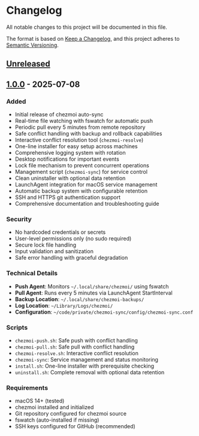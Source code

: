 # Changelog

All notable changes to this project will be documented in this file.

The format is based on [Keep a Changelog](https://keepachangelog.com/en/1.0.0/),
and this project adheres to [Semantic Versioning](https://semver.org/spec/v2.0.0.html).

## [Unreleased]

## [1.0.0] - 2025-07-08

### Added
- Initial release of chezmoi auto-sync
- Real-time file watching with fswatch for automatic push
- Periodic pull every 5 minutes from remote repository
- Safe conflict handling with backup and rollback capabilities
- Interactive conflict resolution tool (`chezmoi-resolve`)
- One-line installer for easy setup across machines
- Comprehensive logging system with rotation
- Desktop notifications for important events
- Lock file mechanism to prevent concurrent operations
- Management script (`chezmoi-sync`) for service control
- Clean uninstaller with optional data retention
- LaunchAgent integration for macOS service management
- Automatic backup system with configurable retention
- SSH and HTTPS git authentication support
- Comprehensive documentation and troubleshooting guide

### Security
- No hardcoded credentials or secrets
- User-level permissions only (no sudo required)
- Secure lock file handling
- Input validation and sanitization
- Safe error handling with graceful degradation

### Technical Details
- **Push Agent**: Monitors `~/.local/share/chezmoi/` using fswatch
- **Pull Agent**: Runs every 5 minutes via LaunchAgent StartInterval
- **Backup Location**: `~/.local/share/chezmoi-backups/`
- **Log Location**: `~/Library/Logs/chezmoi/`
- **Configuration**: `~/code/private/chezmoi-sync/config/chezmoi-sync.conf`

### Scripts
- `chezmoi-push.sh`: Safe push with conflict handling
- `chezmoi-pull.sh`: Safe pull with conflict handling  
- `chezmoi-resolve.sh`: Interactive conflict resolution
- `chezmoi-sync`: Service management and status monitoring
- `install.sh`: One-line installer with prerequisite checking
- `uninstall.sh`: Complete removal with optional data retention

### Requirements
- macOS 14+ (tested)
- chezmoi installed and initialized
- Git repository configured for chezmoi source
- fswatch (auto-installed if missing)
- SSH keys configured for GitHub (recommended)

[Unreleased]: https://github.com/mishaal79/chezmoi-sync/compare/v1.0.0...HEAD
[1.0.0]: https://github.com/mishaal79/chezmoi-sync/releases/tag/v1.0.0